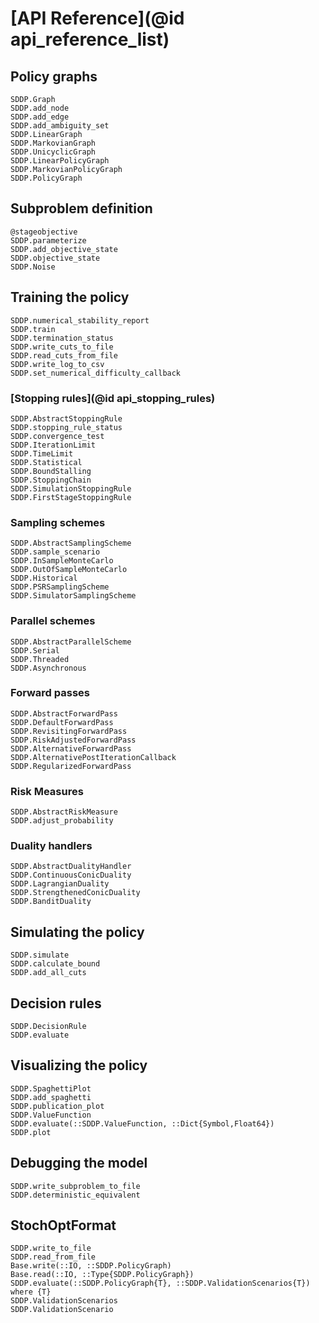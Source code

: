 # [API Reference](@id api_reference_list)

## Policy graphs

```@docs
SDDP.Graph
SDDP.add_node
SDDP.add_edge
SDDP.add_ambiguity_set
SDDP.LinearGraph
SDDP.MarkovianGraph
SDDP.UnicyclicGraph
SDDP.LinearPolicyGraph
SDDP.MarkovianPolicyGraph
SDDP.PolicyGraph
```

## Subproblem definition

```@docs
@stageobjective
SDDP.parameterize
SDDP.add_objective_state
SDDP.objective_state
SDDP.Noise
```

## Training the policy

```@docs
SDDP.numerical_stability_report
SDDP.train
SDDP.termination_status
SDDP.write_cuts_to_file
SDDP.read_cuts_from_file
SDDP.write_log_to_csv
SDDP.set_numerical_difficulty_callback
```

### [Stopping rules](@id api_stopping_rules)

```@docs
SDDP.AbstractStoppingRule
SDDP.stopping_rule_status
SDDP.convergence_test
SDDP.IterationLimit
SDDP.TimeLimit
SDDP.Statistical
SDDP.BoundStalling
SDDP.StoppingChain
SDDP.SimulationStoppingRule
SDDP.FirstStageStoppingRule
```

### Sampling schemes

```@docs
SDDP.AbstractSamplingScheme
SDDP.sample_scenario
SDDP.InSampleMonteCarlo
SDDP.OutOfSampleMonteCarlo
SDDP.Historical
SDDP.PSRSamplingScheme
SDDP.SimulatorSamplingScheme
```

### Parallel schemes

```@docs
SDDP.AbstractParallelScheme
SDDP.Serial
SDDP.Threaded
SDDP.Asynchronous
```

### Forward passes

```@docs
SDDP.AbstractForwardPass
SDDP.DefaultForwardPass
SDDP.RevisitingForwardPass
SDDP.RiskAdjustedForwardPass
SDDP.AlternativeForwardPass
SDDP.AlternativePostIterationCallback
SDDP.RegularizedForwardPass
```

### Risk Measures

```@docs
SDDP.AbstractRiskMeasure
SDDP.adjust_probability
```

### Duality handlers

```@docs
SDDP.AbstractDualityHandler
SDDP.ContinuousConicDuality
SDDP.LagrangianDuality
SDDP.StrengthenedConicDuality
SDDP.BanditDuality
```

## Simulating the policy

```@docs
SDDP.simulate
SDDP.calculate_bound
SDDP.add_all_cuts
```

## Decision rules

```@docs
SDDP.DecisionRule
SDDP.evaluate
```

## Visualizing the policy

```@docs
SDDP.SpaghettiPlot
SDDP.add_spaghetti
SDDP.publication_plot
SDDP.ValueFunction
SDDP.evaluate(::SDDP.ValueFunction, ::Dict{Symbol,Float64})
SDDP.plot
```
## Debugging the model

```@docs
SDDP.write_subproblem_to_file
SDDP.deterministic_equivalent
```

## StochOptFormat

```@docs
SDDP.write_to_file
SDDP.read_from_file
Base.write(::IO, ::SDDP.PolicyGraph)
Base.read(::IO, ::Type{SDDP.PolicyGraph})
SDDP.evaluate(::SDDP.PolicyGraph{T}, ::SDDP.ValidationScenarios{T}) where {T}
SDDP.ValidationScenarios
SDDP.ValidationScenario
```
